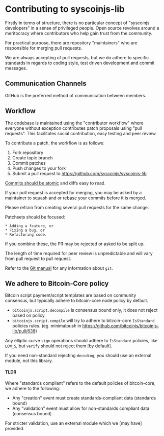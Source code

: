
[//]: # (This is partially derived from https://github.com/bitcoin/bitcoin/blob/6579d80572d2d33aceabbd3db45a6a9f809aa5e3/CONTRIBUTING.md)

# Contributing to syscoinjs-lib
Firstly in terms of structure, there is no particular concept of "syscoinjs developers" in a sense of privileged people.
Open source revolves around a meritocracy where contributors who help gain trust from the community.

For practical purpose, there are repository "maintainers" who are responsible for merging pull requests.

We are always accepting of pull requests, but we do adhere to specific standards in regards to coding style, test driven development and commit messages.


## Communication Channels
GitHub is the preferred method of communication between members.


## Workflow
The codebase is maintained using the "contributor workflow" where everyone without exception contributes patch proposals using "pull requests".
This facilitates social contribution, easy testing and peer review.

To contribute a patch, the workflow is as follows:

  1. Fork repository
  1. Create topic branch
  1. Commit patches
  1. Push changes to your fork
  1. Submit a pull request to https://github.com/syscoinjs/syscoinjs-lib

[Commits should be atomic](https://en.wikipedia.org/wiki/Atomic_commit#Atomic_commit_convention) and diffs easy to read.

If your pull request is accepted for merging, you may be asked by a maintainer to squash and or [rebase](https://git-scm.com/docs/git-rebase) your commits before it is merged.

Please refrain from creating several pull requests for the same change.

Patchsets should be focused:

	* Adding a feature, or
	* Fixing a bug, or
	* Refactoring code.

If you combine these, the PR may be rejected or asked to be split up.

The length of time required for peer review is unpredictable and will vary from pull request to pull request.

Refer to the [Git manual](https://git-scm.com/doc) for any information about `git`.


## We adhere to Bitcoin-Core policy
Bitcoin script payment/script templates are based on community consensus,  but typically adhere to bitcoin-core node policy by default.

- `bitcoinjs.script.decompile` is consensus bound only,  it does not reject based on policy.
- `bitcoinjs.script.compile` will try to adhere to bitcoin-core `IsStandard` policies rules. (eg. minimalpush in https://github.com/bitcoinjs/bitcoinjs-lib/pull/638)

Any elliptic curve `sign` operations should adhere to `IsStandard` policies, like `LOW_S`, but `verify` should not reject them [by default].

If you need non-standard rejecting `decoding`, you should use an external module,  not this library.

#### TLDR
Where "standards compliant" refers to the default policies of bitcoin-core,  we adhere to the following:
- Any "creation" event must create standards-compliant data (standards bound)
- Any "validation" event must allow for non-standards compliant data (consensus bound)

For stricter validation,  use an external module which we [may have] provided.
